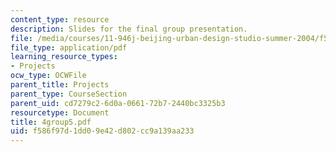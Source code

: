 ```yaml
---
content_type: resource
description: Slides for the final group presentation.
file: /media/courses/11-946j-beijing-urban-design-studio-summer-2004/f586f97d1dd09e42d802cc9a139aa233_4group5.pdf
file_type: application/pdf
learning_resource_types:
- Projects
ocw_type: OCWFile
parent_title: Projects
parent_type: CourseSection
parent_uid: cd7279c2-6d0a-0661-72b7-2440bc3325b3
resourcetype: Document
title: 4group5.pdf
uid: f586f97d-1dd0-9e42-d802-cc9a139aa233
---
```


